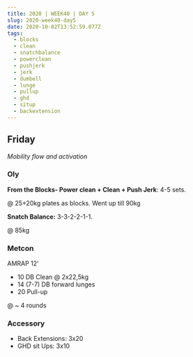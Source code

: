```yaml
---
title: 2020 | WEEK40 | DAY 5
slug: 2020-week40-day5
date: 2020-10-02T13:52:59.077Z
tags:
  - blocks
  - clean
  - snatchbalance
  - powerclean
  - pushjerk
  - jerk
  - dumbell
  - lunge
  - pullup
  - ghd
  - situp
  - backextension
---
```

## Friday

*Mobility flow and activation*

### Oly

**From the Blocks- Power clean + Clean + Push Jerk**: 4-5 sets.

@ 25+20kg plates as blocks. Went up till 90kg

**Snatch Balance:** 3-3-2-2-1-1.

@ 85kg

### Metcon

AMRAP 12'

* 10 DB Clean @ 2x22,5kg
* 14 (7-7) DB forward lunges
* 20 Pull-up

@ ~ 4 rounds

### Accessory

* Back Extensions: 3x20
* GHD sit Ups: 3x10